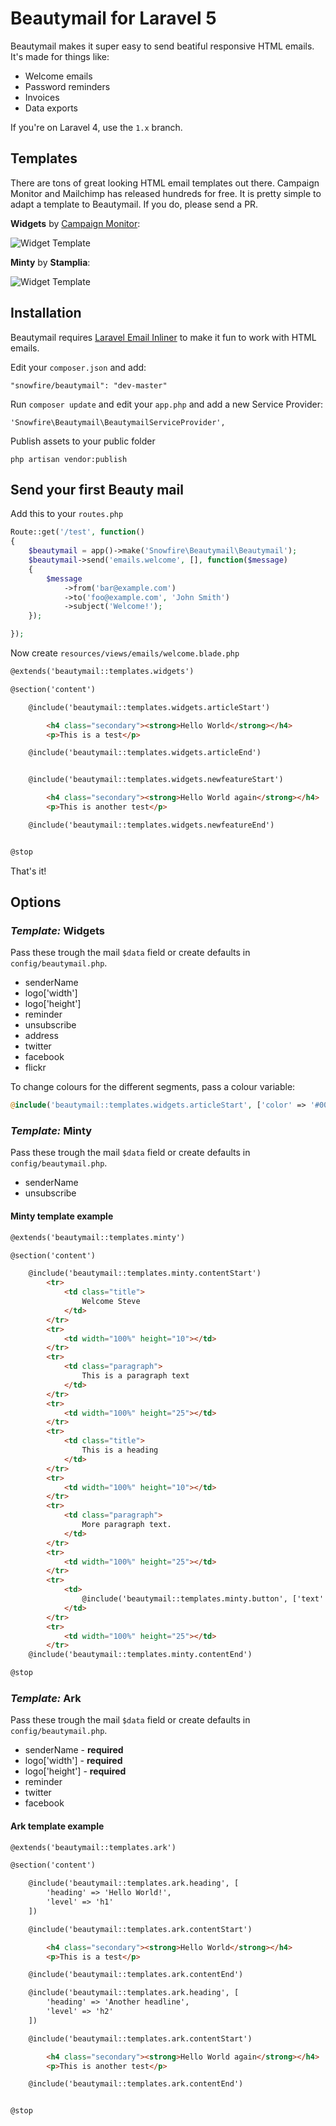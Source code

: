 # Beautymail for Laravel 5

Beautymail makes it super easy to send beatiful responsive HTML emails. It's made for things like:

* Welcome emails
* Password reminders
* Invoices
* Data exports

If you're on Laravel 4, use the `1.x` branch.

## Templates

There are tons of great looking HTML email templates out there. Campaign Monitor and Mailchimp has released hundreds for free. It is pretty simple to adapt a template to Beautymail. If you do, please send a PR.

__Widgets__ by [Campaign Monitor](https://www.campaignmonitor.com/templates/all/):

![Widget Template](screenshots/widgets.png?raw=true "Widgets template")

__Minty__ by __Stamplia__:

![Widget Template](screenshots/minty.png?raw=true "Widgets template")

## Installation

Beautymail requires [Laravel Email Inliner](https://github.com/emilsundberg/inliner) to make it fun to work with HTML emails.

Edit your `composer.json` and add:

    "snowfire/beautymail": "dev-master"

Run `composer update` and edit your `app.php` and add a new Service Provider:

    'Snowfire\Beautymail\BeautymailServiceProvider',

Publish assets to your public folder

    php artisan vendor:publish

## Send your first Beauty mail

Add this to your `routes.php`

```php
Route::get('/test', function()
{
	$beautymail = app()->make('Snowfire\Beautymail\Beautymail');
    $beautymail->send('emails.welcome', [], function($message)
    {
        $message
			->from('bar@example.com')
			->to('foo@example.com', 'John Smith')
			->subject('Welcome!');
    });

});
```

Now create `resources/views/emails/welcome.blade.php`

```html
@extends('beautymail::templates.widgets')

@section('content')

	@include('beautymail::templates.widgets.articleStart')

		<h4 class="secondary"><strong>Hello World</strong></h4>
		<p>This is a test</p>

	@include('beautymail::templates.widgets.articleEnd')


	@include('beautymail::templates.widgets.newfeatureStart')

		<h4 class="secondary"><strong>Hello World again</strong></h4>
		<p>This is another test</p>

	@include('beautymail::templates.widgets.newfeatureEnd')


@stop
```

That's it!

## Options

### _Template:_ Widgets

Pass these trough the mail `$data` field or create defaults in `config/beautymail.php`.

* senderName
* logo['width']
* logo['height']
* reminder
* unsubscribe
* address
* twitter
* facebook
* flickr

To change colours for the different segments, pass a colour variable:

```php
@include('beautymail::templates.widgets.articleStart', ['color' => '#0000FF'])
```

### _Template:_ Minty

Pass these trough the mail `$data` field or create defaults in `config/beautymail.php`.

* senderName
* unsubscribe

#### Minty template example

```html
@extends('beautymail::templates.minty')

@section('content')

	@include('beautymail::templates.minty.contentStart')
		<tr>
			<td class="title">
				Welcome Steve
			</td>
		</tr>
		<tr>
			<td width="100%" height="10"></td>
		</tr>
		<tr>
			<td class="paragraph">
				This is a paragraph text
			</td>
		</tr>
		<tr>
			<td width="100%" height="25"></td>
		</tr>
		<tr>
			<td class="title">
				This is a heading
			</td>
		</tr>
		<tr>
			<td width="100%" height="10"></td>
		</tr>
		<tr>
			<td class="paragraph">
				More paragraph text.
			</td>
		</tr>
		<tr>
			<td width="100%" height="25"></td>
		</tr>
		<tr>
			<td>
				@include('beautymail::templates.minty.button', ['text' => 'Sign in', 'link' => '#'])
			</td>
		</tr>
		<tr>
			<td width="100%" height="25"></td>
		</tr>
	@include('beautymail::templates.minty.contentEnd')

@stop
```


### _Template:_ Ark

Pass these trough the mail `$data` field or create defaults in `config/beautymail.php`.

* senderName - __required__
* logo['width'] - __required__
* logo['height'] - __required__
* reminder
* twitter
* facebook

#### Ark template example

```html
@extends('beautymail::templates.ark')

@section('content')

    @include('beautymail::templates.ark.heading', [
		'heading' => 'Hello World!',
		'level' => 'h1'
	])

    @include('beautymail::templates.ark.contentStart')

        <h4 class="secondary"><strong>Hello World</strong></h4>
        <p>This is a test</p>

    @include('beautymail::templates.ark.contentEnd')

    @include('beautymail::templates.ark.heading', [
		'heading' => 'Another headline',
		'level' => 'h2'
	])

    @include('beautymail::templates.ark.contentStart')

        <h4 class="secondary"><strong>Hello World again</strong></h4>
        <p>This is another test</p>

    @include('beautymail::templates.ark.contentEnd')


@stop
```
